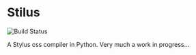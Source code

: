 
# Stilus

![Build Status](https://travis-ci.org/jw/stilus.svg?branch=master)

A Stylus css compiler in Python.  Very much a work in progress...
